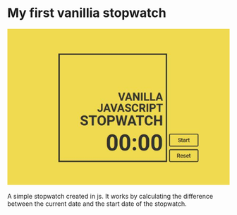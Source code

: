 # My first vanillia stopwatch

![preview](./preview.jpg)

A simple stopwatch created in js. It works by calculating the difference between the current date and the start date of the stopwatch.

<!-- TODO -->
<!-- С какими проблемами я столкнулся
Как я ихх решил
Каком метод я хотел использовать изначально
Плюсы нового метода -->